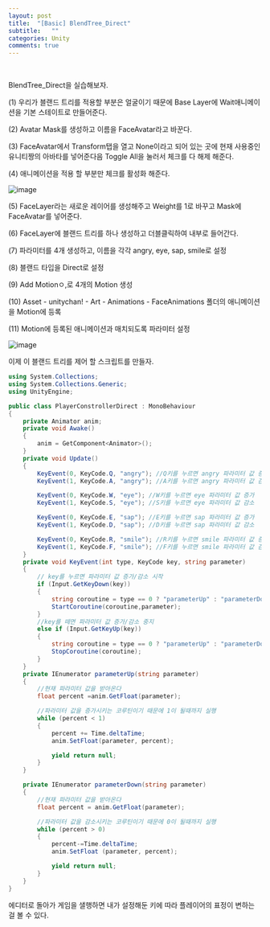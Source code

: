 ```yaml
---
layout: post
title:  "[Basic] BlendTree_Direct"
subtitle:   ""
categories: Unity
comments: true
---
```


<br>

BlendTree_Direct을 실습해보자.

(1) 우리가 블랜드 트리를 적용할 부분은 얼굴이기 때문에 Base Layer에 Wait애니메이션을 기본 스테이트로 만들어준다.

(2) Avatar Mask를 생성하고 이름을 FaceAvatar라고 바꾼다.

(3) FaceAvatar에서 Transform탭을 열고 None이라고 되어 있는 곳에 현재 사용중인 유니티짱의 아바타를 넣어준다음 Toggle All을 눌러서 체크를 다 해제 해준다.

(4) 애니메이션을 적용 할 부분만 체크를 활성화 해준다.

![image](https://user-images.githubusercontent.com/101051124/159111114-d7dd9c36-df0d-4345-b9f9-96be793aa9cc.png)



(5) FaceLayer라는 새로운 레이어를 생성해주고 Weight를 1로 바꾸고 Mask에 FaceAvatar를 넣어준다.

(6) FaceLayer에 블랜드 트리를 하나 생성하고 더블클릭하여 내부로 들어간다.

(7) 파라미터를 4개 생성하고, 이름을 각각 angry, eye, sap, smile로 설정

(8) 블랜드 타입을 Direct로 설정

(9) Add Motionㅇ,로 4개의 Motion 생성

(10) Asset - unitychan! - Art - Animations - FaceAnimations 폴더의 애니메이션을 Motion에 등록

(11) Motion에 등록된 애니메이션과 매치되도록 파라미터 설정

![image](https://user-images.githubusercontent.com/101051124/159111348-6cb158c8-44fc-4f3d-bdb6-1bb2eb23bcc2.png)

이제 이 블랜드 트리를 제어 할 스크립트를 만들자.

```cs
using System.Collections;
using System.Collections.Generic;
using UnityEngine;

public class PlayerConstrollerDirect : MonoBehaviour
{
    private Animator anim;
    private void Awake()
    {
        anim = GetComponent<Animator>();
    }
    private void Update()
    {
        KeyEvent(0, KeyCode.Q, "angry"); //Q키를 누르면 angry 파라미터 값 증가
        KeyEvent(1, KeyCode.A, "angry"); //A키를 누르면 angry 파라미터 값 감소

        KeyEvent(0, KeyCode.W, "eye"); //W키를 누르면 eye 파라미터 값 증가
        KeyEvent(1, KeyCode.S, "eye"); //S키를 누르면 eye 파라미터 값 감소

        KeyEvent(0, KeyCode.E, "sap"); //E키를 누르면 sap 파라미터 값 증가
        KeyEvent(1, KeyCode.D, "sap"); //D키를 누르면 sap 파라미터 값 감소

        KeyEvent(0, KeyCode.R, "smile"); //R키를 누르면 smile 파라미터 값 증가
        KeyEvent(1, KeyCode.F, "smile"); //F키를 누르면 smile 파라미터 값 감소
    }
    private void KeyEvent(int type, KeyCode key, string parameter)
    {
        // key를 누르면 파라미터 값 증가/감소 시작
        if (Input.GetKeyDown(key))
        {
            string coroutine = type == 0 ? "parameterUp" : "parameterDown";
            StartCoroutine(coroutine,parameter);
        }
        //key를 떼면 파라미터 값 증가/감소 중지
        else if (Input.GetKeyUp(key))
        {
            string coroutine = type == 0 ? "parameterUp" : "parameterDown";
            StopCoroutine(coroutine);
        }
    }
    private IEnumerator parameterUp(string parameter)
    {
        //현재 파라미터 값을 받아온다
        float percent =anim.GetFloat(parameter);

        //파라미터 값을 증가시키는 코루틴이기 때문에 1이 될때까지 실행
        while (percent < 1)
        {
            percent += Time.deltaTime;
            anim.SetFloat(parameter, percent);

            yield return null;
        }
    }

    private IEnumerator parameterDown(string parameter)
    {
        //현재 파라미터 값을 받아온다
        float percent = anim.GetFloat(parameter);

        //파라미터 값을 감소시키는 코루틴이기 때문에 0이 될때까지 실행
        while (percent > 0)
        {
            percent-=Time.deltaTime;
            anim.SetFloat (parameter, percent);

            yield return null;
        }
    }
}
```

에디터로 돌아가 게임을 샐행하면 내가 설정해둔 키에 따라 플레이어의 표정이 변하는 걸 볼 수 있다.